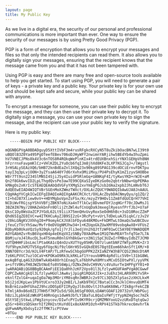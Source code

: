 ```yaml
---
layout: page
title: My Public Key
---
```


As we live in a digital era, the security of our personal and professional communications is more important than ever. One way to ensure the security of our messages is by using Pretty Good Privacy (PGP).

PGP is a form of encryption that allows you to encrypt your messages and files so that only the intended recipients can read them. It also allows you to digitally sign your messages, ensuring that the recipient knows that the message came from you and that it has not been tampered with.

Using PGP is easy and there are many free and open-source tools available to help you get started. To start using PGP, you will need to generate a pair of keys - a private key and a public key. Your private key is for your own use and should be kept safe and secure, while your public key can be shared with anyone.

To encrypt a message for someone, you can use their public key to encrypt the message, and they can then use their private key to decrypt it. To digitally sign a message, you can use your own private key to sign the message, and the recipient can use your public key to verify the signature.

Here is my public key:
```
  -----BEGIN PGP PUBLIC KEY BLOCK-----

mQGNBGPVgA0BDADguyD5XttIVbF3m4rusRFgkcRXCyN5T8uZkibOacBN7wLI39t0
uBQOlB3Z0Ya495PgOTeefEBev706oDJHyWFY2nwimnYARjihw5BEdYb4w3huZpmi
hV7VNECJPNs8k4V3c6nTOS8R4RQkqWePlnKIx4trdEUXBnxhSirYNXlGEHpVh8NH
hFzrrnxFavpmKlCz+VHlKZDL2YuOcb6fqIJm8jhXd8KFe3LXP7KGJCqJ+/lWgstl
3rHSALySEAzXQ6/bHB72knBdEaZnl3XQq23x90kg89SPAG139cdOCiErnvFDKTpu
tayI3q3pLvjOON+3yZfsaA640Y7d6rXvhxOMiiMxy/PU4PsEhyK1mZ1zyvSHOBbe
W8r7Tt9sn2234SlMNSI4SjiJ5y4IuidP5RlmGq+UANKqF4I/tyKwsYKD+rWJE+aM
Qn2f8Gk6wvID2LpLThqdQvsPe3aw7E99CQXaSIyeDKzGo0o2qbtrbNbw+UpPEMAo
kMAgOs2xKrIcSTEAEQEAAbQdVGFyYXMgS2xvYmEgPGJsb2dAa2xpb2JhLmNvbT6J
AdQEEwEIAD4WIQTVBrSGEnMoXZWmzTWXct/OXLAcZQUCY9WADQIbAwUJA8JnAAUL
CQgHAgYVCgkICwIEFgIDAQIeAQIXgAAKCRCXct/OXLAcZbybDACNmyQyu/g1ZQ/2
tI+hdJ87Xliew9vV++HDYMgboVpnZsFSx/Kc/mzyZY9HOv11Zm8fdGUCQrH77VHI
NCDiWvFRGjspYShVVBfjZBK97oNiXa4nTflkCwj8DvmeFDYJzqHGrf70cJDwMsJ1
3BZAIN7Ny/28HAZekbnFn9DlijZtZWl4ufCnUqDa9JmxeglRyesnfPrfJbJ+U7aF
QksC1Oy8WsUaZCPJYGdL62Lt91iiX75mnQHvUvyRoxSeOdH6hBc+3sD10RocZZmP
Qhd65IgZE0IVC+w4ITKHCuAyZJB9SI2zG+3RcPyt+vUrLTdDeLuAJ5iqkC/zJv2V
v20kLGNgKVJXhhgI0+P9omykCXJVAlbFDyu648KMOu+FkDMTwLtOmaQs5wUBCDuv
jfeuCzTVcYhSaw/Mvfr0eDVUgNMJhw34+1+KZUqoGkZUwXMf09vobqAwX8+VFUsZ
KQbyKb0UkaVQzSy920qk/gfo1j7rJli3edjVn2hQJtTzWF01wCC5AY0EY9WADQEM
AOYGAbHZvrRsB6VqxH04p4eEKqVXIzSNBy70XAdMwe1M1Q7WvMEAYTnfqTGe7L7A
BbMju/oJ4lRucDL3u4T5nmuR0nlGYhBkGwrcn3N1j5pC3UZwIrFMBoyIdbZTJCM0
vUTQHHHFibsLmclPta4KA1cQ4nOzvXUTYqy05HR/U07zlumtbNFZfWfpzMVK+Zr3
fUf9hymJkMJTV5Xgy6fUgcNif9zl6HrH55vGQkdE0S78gtEEom66hAnSft1XM/+8
XNN7O8Ycr3d/HJLV4FtAP/TLzRfewSChbgGUPPK2ZXIaNZYW3hB7CQS23NdcDtAM
7z6KLPVVC7uzlOCaV+KPOKaO9Rk3LkRKLaf1YrouvbNMk4pRdlLc5V0+l31bG8WL
mxAqBfqLq4G32UbWTwkAb48Orh1Enag7LaT6bhPwX8MYsxMCvD5IOtwPXl/yyVPK
a+sftV0KufH8JWZbtNoEfo8VS6Wpi/OZNxZHdvCH9VK/c4VuXurTe1HPFgYY01+0
jwARAQABiQG8BBgBCAAmFiEE1Qa0hhJzKF2Vps01l3LfzlywHGUFAmPVgA0CGwwF
CQPCZwAACgkQl3LfzlywHGUlJAwAvjJpigR1RQGXJIk+zJuEhz34LAR9XMiYv5R+
eknlfZxlG4+uqaIgOa7Wp3MOriYM8sqRn3WBRJc2x97Ci3Q5ZXlpSas2zXHJLkxM
b5j2jdJKpLwv1PbVtUCxro33Jy2mBI/LJaKb9TH1C7BataCCc3nJklCHnvuQUMT4
NsBrm1zadHfGhaZJ9hczDOSpEFIIRyQyJl8s0OvltJtha6K60WLr7IkBgrFekCZB
kTmljA9x86o0ZIJTHH5f7KPIu5d/SOLb6SgF0OULsDAWtGOAF120732oY/WbPGuj
hBziJLpbkGEzWKdPI40RnGgs1dwH9JbfLY1BaTuL8QaIsFWfjtYypNZHg5oc7mZk
4StYSEjStkwLiFWg3znycov/DIwfcPYIu9KYR9crjQMZMNYooU2vzURxDTqtqGwJ
q5Sr+84VzGDSkmrhIf2RH2stKuYdO1x8oXAhM1Ozh+RPV41STkb7hkrec6mvhrTA
gUFwmAMyXbdsyIz2ffMK7icPtVww
=0TGu
-----END PGP PUBLIC KEY BLOCK-----
```


